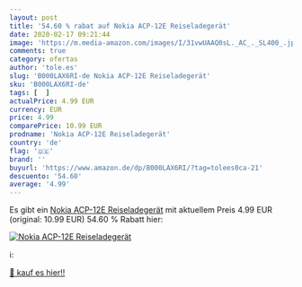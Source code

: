 ```yaml
---
layout: post
title: '54.60 % rabat auf Nokia ACP-12E Reiseladegerät'
date: 2020-02-17 09:21:44
image: 'https://m.media-amazon.com/images/I/31vwUAAQ0sL._AC_._SL400_.jpg'
comments: true
category: ofertas
author: 'tole.es'
slug: 'B000LAX6RI-de Nokia ACP-12E Reiseladegerät'
sku: 'B000LAX6RI-de'
tags: [  ]
actualPrice: 4.99 EUR
currency: EUR
price: 4.99
comparePrice: 10.99 EUR
prodname: 'Nokia ACP-12E Reiseladegerät'
country: 'de'
flag: '🇩🇪'
brand: ''
buyurl: 'https://www.amazon.de/dp/B000LAX6RI/?tag=tolees0ca-21'
descuento: '54.60'
average: '4.99'
---
```


Es gibt ein [Nokia ACP-12E Reiseladegerät](https://www.amazon.de/dp/B000LAX6RI/?tag=tolees0ca-21) mit aktuellem Preis 4.99 EUR (original: 10.99 EUR) 54.60 % Rabatt hier:

[![Nokia ACP-12E Reiseladegerät](https://m.media-amazon.com/images/I/31vwUAAQ0sL._AC_._SL400_.jpg)](https://www.amazon.de/dp/B000LAX6RI/?tag=tolees0ca-21)

ℹ️:


[🛒 kauf es hier!!](https://www.amazon.de/dp/B000LAX6RI/?tag=tolees0ca-21)
